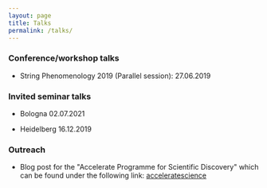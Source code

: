 ```yaml
---
layout: page
title: Talks
permalink: /talks/
---
```




### Conference/workshop talks

* String Phenomenology 2019 (Parallel session):  27.06.2019

### Invited seminar talks

* Bologna 02.07.2021

* Heidelberg 16.12.2019

### Outreach

* Blog post for the "Accelerate Programme for Scientific Discovery" which can be found under the following link: [acceleratescience](https://acceleratescience.github.io/blog/) 

